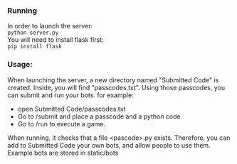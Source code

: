 ### Running 
In order to launch the server: <br>
```python server.py```<br>
You will need to install flask first: <br>
```pip install flask```

### Usage: 
When launching the server, a new directory named "Submitted Code" is created. 
Inside, you will find "passcodes.txt". Using those passcodes, you can submit and run your bots. for example: 

- open Submitted Code/passcodes.txt 
- Go to /submit and place a passcode and a python code
- Go to /run to execute a game. 

When running, it checks that a file \<pascode\>.py exists. Therefore, you can add to Submitted Code your own bots, and allow people to use them. Example bots are stored in static/bots